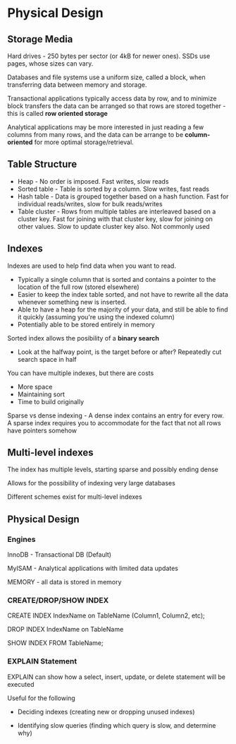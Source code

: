 # Physical Design

## Storage Media

Hard drives - 250 bytes per sector (or 4kB for newer ones). SSDs use pages, whose sizes can vary.

Databases and file systems use a uniform size, called a block, when transferring data between memory and storage.

Transactional applications typically access data by row, and to minimize block transfers the data can be arranged so that rows are stored together - this is called **row oriented storage**

Analytical applications may be more interested in just reading a few columns from many rows, and the data can be arrange to be **column-oriented** for more optimal storage/retrieval.

## Table Structure

* Heap - No order is imposed. Fast writes, slow reads
* Sorted table - Table is sorted by a column. Slow writes, fast reads
* Hash table - Data is grouped together based on a hash function. Fast for individual reads/writes, slow for bulk reads/writes
* Table cluster - Rows from multiple tables are interleaved based on a cluster key. Fast for joining with that cluster key, slow for joining on other values. Slow to update cluster key also. Not commonly used

## Indexes

Indexes are used to help find data when you want to read. 

* Typically a single column that is sorted and contains a pointer to the location of the full row (stored elsewhere)
* Easier to keep the index table sorted, and not have to rewrite all the data whenever something new is inserted. 
* Able to have a heap for the majority of your data, and still be able to find it quickly (assuming you're using the indexed column)
* Potentially able to be stored entirely in memory

Sorted index allows the posibility of a **binary search**

* Look at the halfway point, is the target before or after? Repeatedly cut search space in half

You can have multiple indexes, but there are costs

* More space
* Maintaining sort
* Time to build originally

Sparse vs dense indexing - A dense index contains an entry for every row. A sparse index requires you to accommodate for the fact that not all rows have pointers somehow

## Multi-level indexes

The index has multiple levels, starting sparse and possibly ending dense

Allows for the possibility of indexing very large databases

Different schemes exist for multi-level indexes

## Physical Design

### Engines

InnoDB - Transactional DB (Default)

MyISAM - Analytical applications with limited data updates

MEMORY - all data is stored in memory

### CREATE/DROP/SHOW INDEX

CREATE INDEX IndexName on TableName (Column1, Column2, etc);

DROP INDEX IndexName on TableName

SHOW INDEX FROM TableName;

### EXPLAIN Statement

EXPLAIN can show how a select, insert, update, or delete statement will be executed

Useful for the following

* Deciding indexes (creating new or dropping unused indexes)

* Identifying slow queries (finding which query is slow, and determine why)

  